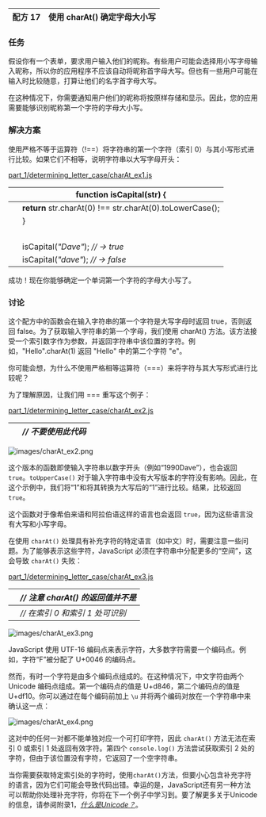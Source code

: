 | 配方 17 | 使用 charAt() 确定字母大小写 |
| --- | --- |

### 任务

假设你有一个表单，要求用户输入他们的昵称。有些用户可能会选择用小写字母输入昵称，所以你的应用程序不应该自动将昵称首字母大写。但也有一些用户可能在输入时比较随意，打算让他们的名字首字母大写。

在这种情况下，你需要通知用户他们的昵称将按原样存储和显示。因此，您的应用需要能够识别昵称第一个字符的字母大小写。

### 解决方案

使用严格不等于运算符（!==）将字符串的第一个字符（索引 0）与其小写形式进行比较。如果它们不相等，说明字符串以大写字母开头：

[part_1/determining_letter_case/charAt_ex1.js](http://media.pragprog.com/titles/fkjavascript/code/part_1/determining_letter_case/charAt_ex1.js)

|   | **function** isCapital(str) { |
| --- | --- |
|   | **return** str.charAt(0) !== str.charAt(0).toLowerCase(); |
|   | } |
|   |  |
|   | isCapital(*"Dave"*); *// → true* |
|   | isCapital(*"dave"*); *// → false* |

成功！现在你能够确定一个单词第一个字符的字母大小写了。

### 讨论

这个配方中的函数会在输入字符串的第一个字符是大写字母时返回 true，否则返回 false。为了获取输入字符串的第一个字母，我们使用 charAt() 方法。该方法接受一个索引数字作为参数，并返回字符串中该位置的字符。例如，"Hello".charAt(1) 返回 "Hello" 中的第二个字符 "e"。

你可能会想，为什么不使用严格相等运算符（===）来将字符与其大写形式进行比较呢？

为了理解原因，让我们用 === 重写这个例子：

[part_1/determining_letter_case/charAt_ex2.js](http://media.pragprog.com/titles/fkjavascript/code/part_1/determining_letter_case/charAt_ex2.js)

|   | *// 不要使用此代码* |
| --- | --- |

![images/charAt_ex2.png](images/charAt_ex2.png)

这个版本的函数即使输入字符串以数字开头（例如“1990Dave”），也会返回 `true`。`toUpperCase()` 对于输入字符串中没有大写版本的字符没有影响。因此，在这个示例中，我们将“1”和将其转换为大写后的“1”进行比较。结果，比较返回 `true`。

这个函数对于像希伯来语和阿拉伯语这样的语言也会返回 `true`，因为这些语言没有大写和小写字母。

在使用 `charAt()` 处理具有补充字符的特定语言（如中文）时，需要注意一些问题。为了能够表示这些字符，JavaScript 必须在字符串中分配更多的“空间”，这会导致 `charAt()` 失败：

[part_1/determining_letter_case/charAt_ex3.js](http://media.pragprog.com/titles/fkjavascript/code/part_1/determining_letter_case/charAt_ex3.js)

|   | *// 注意 charAt() 的返回值并不是* |
| --- | --- |
|   | *// 在索引 0 和索引 1 处可识别* |

![images/charAt_ex3.png](images/charAt_ex3.png)

JavaScript 使用 UTF-16 编码点来表示字符，大多数字符需要一个编码点。例如，字符“F”被分配了 U+0046 的编码点。

然而，有时一个字符是由多个编码点组成的。在这种情况下，中文字符由两个 Unicode 编码点组成。第一个编码点的值是 U+d846，第二个编码点的值是 U+df10。你可以通过在每个编码前加上 `\u` 并将两个编码对放在一个字符串中来确认这一点：

![images/charAt_ex4.png](images/charAt_ex4.png)

这对中的任何一对都不能单独对应一个可打印字符，因此 `charAt()` 方法无法在索引 0 或索引 1 处返回有效字符。第四个 `console.log()` 方法尝试获取索引 2 处的字符，但由于该位置没有字符，它返回了一个空字符串。

当你需要获取特定索引处的字符时，使用`charAt()`方法，但要小心包含补充字符的语言，因为它们可能会导致代码出错。幸运的是，JavaScript还有另一种方法可以帮助你处理补充字符，你将在下一个例子中学习到。要了解更多关于Unicode的信息，请参阅附录1，[*什么是Unicode？*](f_0088.xhtml#apx1)。

